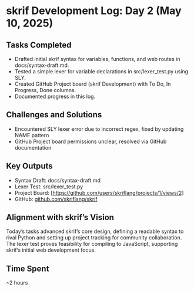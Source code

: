 # skrif Development Log: Day 2 (May 10, 2025)

## Tasks Completed
- Drafted initial skrif syntax for variables, functions, and web routes in docs/syntax-draft.md.
- Tested a simple lexer for variable declarations in src/lexer_test.py using SLY.
- Created GitHub Project board (skrif Development) with To Do, In Progress, Done columns.
- Documented progress in this log.

## Challenges and Solutions
- Encountered SLY lexer error due to incorrect regex, fixed by updating NAME pattern
- GitHub Project board permissions unclear, resolved via GitHub documentation

## Key Outputs
- Syntax Draft: docs/syntax-draft.md
- Lexer Test: src/lexer_test.py
- Project Board: [https://github.com/users/skriflang/projects/1/views/2]
- GitHub: [github.com/skriflang/skrif](https://github.com/skriflang/skrif)

## Alignment with skrif’s Vision
Today’s tasks advanced skrif’s core design, defining a readable syntax to rival Python and setting up project tracking for community collaboration. The lexer test proves feasibility for compiling to JavaScript, supporting skrif’s initial web development focus.

## Time Spent
~2 hours